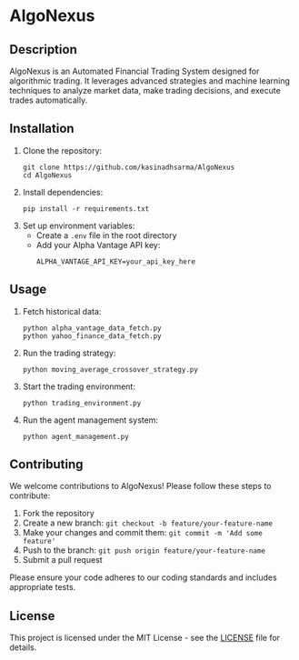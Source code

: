 # AlgoNexus

## Description
AlgoNexus is an Automated Financial Trading System designed for algorithmic trading. It leverages advanced strategies and machine learning techniques to analyze market data, make trading decisions, and execute trades automatically.

## Installation
1. Clone the repository:
   ```
   git clone https://github.com/kasinadhsarma/AlgoNexus
   cd AlgoNexus
   ```
2. Install dependencies:
   ```
   pip install -r requirements.txt
   ```
3. Set up environment variables:
   - Create a `.env` file in the root directory
   - Add your Alpha Vantage API key:
     ```
     ALPHA_VANTAGE_API_KEY=your_api_key_here
     ```

## Usage
1. Fetch historical data:
   ```
   python alpha_vantage_data_fetch.py
   python yahoo_finance_data_fetch.py
   ```
2. Run the trading strategy:
   ```
   python moving_average_crossover_strategy.py
   ```
3. Start the trading environment:
   ```
   python trading_environment.py
   ```
4. Run the agent management system:
   ```
   python agent_management.py
   ```

## Contributing
We welcome contributions to AlgoNexus! Please follow these steps to contribute:
1. Fork the repository
2. Create a new branch: `git checkout -b feature/your-feature-name`
3. Make your changes and commit them: `git commit -m 'Add some feature'`
4. Push to the branch: `git push origin feature/your-feature-name`
5. Submit a pull request

Please ensure your code adheres to our coding standards and includes appropriate tests.

## License
This project is licensed under the MIT License - see the [LICENSE](LICENSE) file for details.

